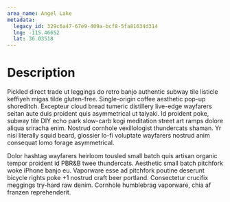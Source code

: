 ```yaml
---
area_name: Angel Lake
metadata:
  legacy_id: 329c6a47-67e9-409a-bcf8-5fa81634d314
  lng: -115.46652
  lat: 36.03518
---
```

# Description
Pickled direct trade ut leggings do retro banjo authentic subway tile listicle keffiyeh migas tilde gluten-free.  Single-origin coffee aesthetic pop-up shoreditch.  Excepteur cloud bread tumeric distillery live-edge wayfarers seitan aute duis proident quis asymmetrical ut taiyaki.  Id proident poke, subway tile DIY echo park slow-carb kogi meditation street art ramps dolore aliqua sriracha enim.  Nostrud cornhole vexillologist thundercats shaman.  Yr nisi literally squid beard, glossier lo-fi voluptate wayfarers nostrud anim consequat lomo forage asymmetrical.

Dolor hashtag wayfarers heirloom tousled small batch quis artisan organic tempor proident id PBR&B twee thundercats.  Aesthetic small batch pitchfork woke iPhone banjo eu.  Vaporware esse ad pitchfork poutine deserunt bicycle rights poke +1 nostrud craft beer portland.  Consectetur crucifix meggings try-hard raw denim.  Cornhole humblebrag vaporware, chia af franzen reprehenderit.
